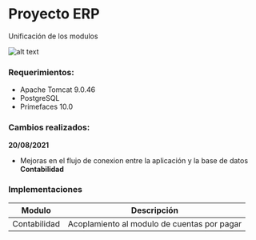 # Proyecto ERP
 Unificación de los modulos
 
 ![alt text](https://github.com/[RobertoSuarez]/[proyecto_erp]/blob/[branch]/erpLogo.png?raw=true)
 
 ### Requerimientos:
- Apache Tomcat 9.0.46
- PostgreSQL
- Primefaces 10.0
### Cambios realizados: 
**20/08/2021** 
- Mejoras en el flujo de conexion entre la aplicación y la base de datos **Contabilidad**

### Implementaciones 
| Modulo | Descripción |
| ------------- | ------------- |
| Contabilidad | Acoplamiento al modulo de cuentas por pagar |
